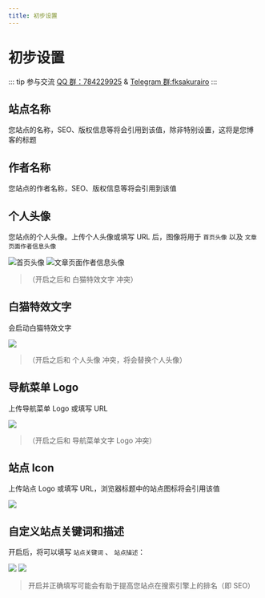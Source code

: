 ```yaml
---
title: 初步设置
---
```


# 初步设置 <Badge type="tip" text="2.6.0" />

::: tip 参与交流
[QQ 群：784229925](https://jq.qq.com/?_wv=1027&k=U5UJjRik) & [Telegram 群:fksakurairo](https://t.me/fksakurairo)
:::

## 站点名称

您站点的名称，SEO、版权信息等将会引用到该值，除非特别设置，这将是您博客的标题

## 作者名称

您站点的作者名称，SEO、版权信息等将会引用到该值

## 个人头像

您站点的个人头像。上传个人头像或填写 URL 后，图像将用于 `首页头像` 以及 `文章页面作者信息头像`

![首页头像](https://temp-cdn.kusu.icu/28827378/233814333-746fcaef-a409-461a-8c78-056d2c1ad248.png)
![文章页面作者信息头像](https://temp-cdn.kusu.icu/28827378/233814339-1faaf7e0-2262-4742-9a33-d9baaa37dd30.png)

> （开启之后和 白猫特效文字 冲突）

## 白猫特效文字

会启动白猫特效文字

![](https://s.nmxc.ltd/sakurairo_wiki/help/sz3.png)

> （开启之后和 个人头像 冲突，将会替换个人头像）

## 导航菜单 Logo

上传导航菜单 Logo 或填写 URL

![](https://s.nmxc.ltd/sakurairo_wiki/help/sz4.png)

> （开启之后和 导航菜单文字 Logo 冲突）

## 站点 Icon

上传站点 Logo 或填写 URL，浏览器标题中的站点图标将会引用该值

![](https://s.nmxc.ltd/sakurairo_wiki/help/sz5.png)

## 自定义站点关键词和描述

开启后，将可以填写 `站点关键词` 、 `站点描述`：

![](https://temp-cdn.kusu.icu/28827378/233814331-afd07dc5-63f6-416c-b342-4832d108d6fe.png)
![](https://s.nmxc.ltd/sakurairo_wiki/help/sz6.png)

> 开启并正确填写可能会有助于提高您站点在搜索引擎上的排名（即 SEO）
